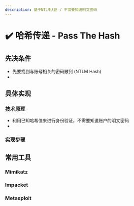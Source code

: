 ```yaml
---
description: 基于NTLM认证 / 不需要知道明文密码
---
```


# ✔️ 哈希传递 - Pass The Hash

## 先决条件

* 先要找到与账号相关的密码散列 (NTLM Hash)
*



## 具体实现

### 技术原理

* 利用已知哈希值来进行身份验证，不需要知道账户的明文密码
*



### 实现步骤





## 常用工具

### Mimikatz







### Impacket







### Metasploit









